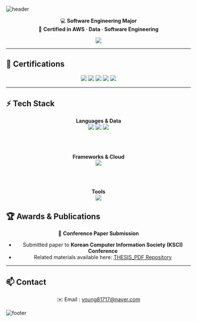 <!-- Header -->
![header](https://capsule-render.vercel.app/api?type=waving&color=0:0F2027,50:203A43,100:2C5364&text=Juyoung%20Yun&animation=fadeIn&fontSize=32&fontAlignY=40&height=230)

<div align="center">

💻 <b>Software Engineering Major</b>  
🏅 <b>Certified in AWS · Data · Software Engineering</b>  

<img src="https://komarev.com/ghpvc/?username=juyoung&style=for-the-badge&color=0F2027" /> 

</div>

---

## 🏅 Certifications
<div align="center">

<img src="https://img.shields.io/badge/AWS%20Certified%20Solutions%20Architect%20–%20Associate-FF9900?style=for-the-badge&logo=amazonaws&logoColor=white" />  
<img src="https://img.shields.io/badge/Engineer%20Information%20Processing-0F2027?style=for-the-badge&logo=readthedocs&logoColor=white" />  
<img src="https://img.shields.io/badge/Big%20Data%20Analysis%20Engineer-2C5364?style=for-the-badge&logo=apachehadoop&logoColor=white" />  
<img src="https://img.shields.io/badge/SQLD-336791?style=for-the-badge&logo=postgresql&logoColor=white" />  
<img src="https://img.shields.io/badge/ADsP-5C2D91?style=for-the-badge&logo=databricks&logoColor=white" />  

</div>

---

## ⚡ Tech Stack
<div align="center">

**Languages & Data**  
<img src="https://img.shields.io/badge/Python%20(Main)-3776AB?style=for-the-badge&logo=python&logoColor=white" />
<img src="https://skillicons.dev/icons?i=cpp,java,javascript,mysql" />
<img src="https://skillicons.dev/icons?i=pandas,numpy" />

<br/><br/>

**Frameworks & Cloud**  
<img src="https://skillicons.dev/icons?i=flask,svelte,aws,oracle" />

<br/><br/>

**Tools**  
<img src="https://skillicons.dev/icons?i=git,github,vscode,notion,jupyter" />

</div>


## 🏆 Awards & Publications
<div align="center">

📄 **Conference Paper Submission**  
- Submitted paper to **Korean Computer Information Society (KSCI) Conference**  
- Related materials available here: [THESIS_PDF Repository](https://github.com/helloju817/THESIS_PDF)

</div>

---

## 📫 Contact
<div align="center">

✉️ Email : young81717@naver.com  

</div>

<!-- Footer -->
![footer](https://capsule-render.vercel.app/api?section=footer&type=waving&color=0:0F2027,50:203A43,100:2C5364&height=100)
